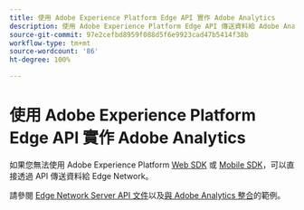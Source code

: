 ```yaml
---
title: 使用 Adobe Experience Platform Edge API 實作 Adobe Analytics
description: 使用 Adobe Experience Platform Edge API 傳送資料給 Adobe Analytics。
source-git-commit: 97e2cefbd8959f088d5f6e9923cad47b5414f38b
workflow-type: tm+mt
source-wordcount: '86'
ht-degree: 100%

---
```


# 使用 Adobe Experience Platform Edge API 實作 Adobe Analytics

如果您無法使用 Adobe Experience Platform [Web SDK](../web-sdk/overview.md) 或 [Mobile SDK](../mobile-sdk/overview.md)，可以直接透過 API 傳送資料給 Edge Network。

請參閱 [Edge Network Server API 文件](https://experienceleague.adobe.com/docs/experience-platform/edge-network-server-api/overview.html?lang=zh-Hant)以及[與 Adobe Analytics 整合](https://experienceleague.adobe.com/docs/experience-platform/edge-network-server-api/interacting-other-adobe-solutions/interacting-adobe-analytics.html?lang=zh-Hant)的範例。
